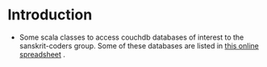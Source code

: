 
# Introduction
- Some scala classes to access couchdb databases of interest to the sanskrit-coders group. Some of these databases are listed in [this online spreadsheet](https://docs.google.com/spreadsheets/d/1krZemR8Khm0-6kQAtAY8De21VI6ipI-1l7ldNcKWXvA/edit?usp=drive_web) .
